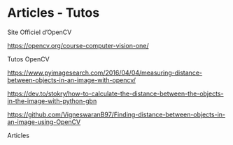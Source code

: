 # Articles - Tutos

Site Officiel d’OpenCV

https://opencv.org/course-computer-vision-one/

Tutos OpenCV

https://www.pyimagesearch.com/2016/04/04/measuring-distance-between-objects-in-an-image-with-opencv/

https://dev.to/stokry/how-to-calculate-the-distance-between-the-objects-in-the-image-with-python-gbn

https://github.com/VigneswaranB97/Finding-distance-between-objects-in-an-image-using-OpenCV

Articles


